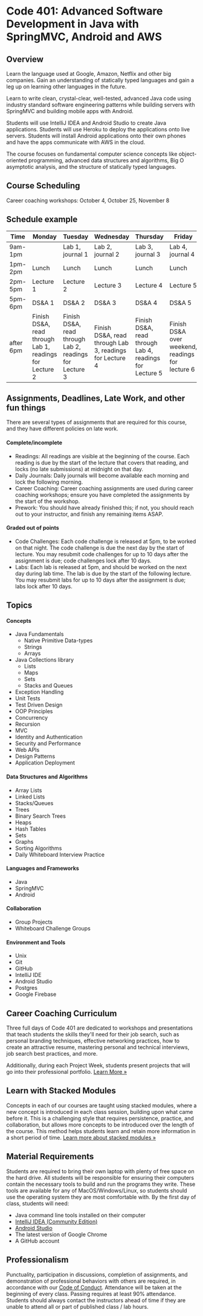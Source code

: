 # Code 401: Advanced Software Development in Java with SpringMVC, Android and AWS

## Overview
Learn the language used at Google, Amazon, Netflix and other big companies. Gain an understanding of statically typed languages and gain a leg up on learning other languages in the future.

Learn to write clean, crystal-clear, well-tested, advanced Java code using industry standard software engineering patterns while building servers with SpringMVC and building mobile apps with Android.

Students will use IntelliJ IDEA and Android Studio to create Java applications. Students will use Heroku to deploy the applications onto live servers. Students will install Android applications onto their own phones and have the apps communicate with AWS in the cloud.

The course focuses on fundamental computer science concepts like object-oriented programming, advanced data structures and algorithms, Big O asymptotic analysis, and the structure of statically typed languages.

## Course Scheduling

Career coaching workshops: October 4, October 25, November 8

## Schedule example

|Time   | Monday  | Tuesday |Wednesday|Thursday |Friday|
|-------|---------|---------|---------|---------|--------|
|9am-1pm| | Lab 1, journal 1| Lab 2, journal 2|Lab 3, journal 3|Lab 4, journal 4|
|1pm-2pm|Lunch    | Lunch   | Lunch   |Lunch    |Lunch    |
|2pm-5pm|Lecture 1|Lecture 2|Lecture 3|Lecture 4|Lecture 5|
|5pm-6pm|DS&A 1   |DS&A 2   |DS&A 3   |DS&A 4   |DS&A 5   |
|after 6pm|Finish DS&A, read through Lab 1, readings for Lecture 2|Finish DS&A, read through Lab 2, readings for Lecture 3|Finish DS&A, read through Lab 3, readings for Lecture 4|Finish DS&A, read through Lab 4, readings for Lecture 5|Finish DS&A over weekend, readings for lecture 6|

## Assignments, Deadlines, Late Work, and other fun things
There are several types of assignments that are required for this course, and they have different policies on late work.

#### Complete/incomplete
* Readings: All readings are visible at the beginning of the course. Each reading is due by the start of the lecture that covers that reading, and locks (no late submissions) at midnight on that day.
* Daily Journals: Daily journals will become available each morning and lock the following morning.
* Career Coaching: Career coaching assignments are used during career coaching workshops; ensure you have completed the assignments by the start of the workshop.
* Prework: You should have already finished this; if not, you should reach out to your instructor, and finish any remaining items ASAP.

#### Graded out of points
* Code Challenges: Each code challenge is released at 5pm, to be worked on that night. The code challenge is due the next day by the start of lecture. You may resubmit code challenges for up to 10 days after the assignment is due; code challenges lock after 10 days.
* Labs: Each lab is released at 5pm, and should be worked on the next day during lab time. The lab is due by the start of the following lecture. You may resubmit labs for up to 10 days after the assignment is due; labs lock after 10 days.

## Topics

#### Concepts
* Java Fundamentals
  * Native Primitive Data-types
  * Strings
  * Arrays
* Java Collections library
  * Lists
  * Maps
  * Sets
  * Stacks and Queues
* Exception Handling
* Unit Tests
* Test Driven Design
* OOP Principles
* Concurrency
* Recursion
* MVC
* Identity and Authentication
* Security and Performance
* Web APIs
* Design Patterns
* Application Deployment

#### Data Structures and Algorithms
* Array Lists
* Linked Lists
* Stacks/Queues
* Trees
* Binary Search Trees
* Heaps
* Hash Tables
* Sets
* Graphs
* Sorting Algorithms
* Daily Whiteboard Interview Practice

#### Languages and Frameworks
* Java
* SpringMVC
* Android

#### Collaboration
* Group Projects
* Whiteboard Challenge Groups

#### Environment and Tools
* Unix
* Git
* GitHub
* IntelliJ IDE
* Android Studio
* Postgres
* Google Firebase

## Career Coaching Curriculum
Three full days of Code 401 are dedicated to workshops and presentations that teach students the skills they'll need for their job search, such as personal branding techniques, effective networking practices, how to create an attractive resume, mastering personal and technical interviews, job search best practices, and more.

Additionally, during each Project Week, students present projects that will go into their professional portfolio. [Learn More »](https://www.codefellows.org/get-a-software-development-job)

## Learn with Stacked Modules
Concepts in each of our courses are taught using stacked modules, where a new concept is introduced in each class session, building upon what came before it. This is a challenging style that requires persistence, practice, and collaboration, but allows more concepts to be introduced over the length of the course. This method helps students learn and retain more information in a short period of time. [Learn more about stacked modules »](https://www.codefellows.org/blog/how-to-accelerate-your-learning-with-stacked-modules)

## Material Requirements
Students are required to bring their own laptop with plenty of free space on the hard drive. All students will be responsible for ensuring their computers contain the necessary tools to build and run the programs they write. These tools are available for any of MacOS/Windows/Linux, so students should use the operating system they are most comfortable with. By the first day of class, students will need:

* Java command line tools installed on their computer
* [IntelliJ IDEA (Community Edition)](https://www.jetbrains.com/idea/download/)
* [Android Studio](https://developer.android.com/studio/index.html)
* The latest version of Google Chrome
* A GitHub account

## Professionalism
Punctuality, participation in discussions, completion of assignments, and demonstration of professional behaviors with others are required, in accordance with our [Code of Conduct](https://github.com/codefellows/code-of-conduct). Attendance will be taken at the beginning of every class. Passing requires at least 90% attendance. Students should always contact the instructors ahead of time if they are unable to attend all or part of published class / lab hours.

